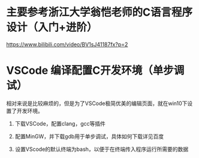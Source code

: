 # 主要参考浙江大学翁恺老师的C语言程序设计（入门+进阶）
https://www.bilibili.com/video/BV1sJ41187fx?p=2

# VSCode 编译配置C开发环境（单步调试）

相对来说是比较麻烦的，但是为了VSCode极简优美的编辑页面，就在win10下设置了开发环境。

1. 下载VSCode，配置clang，gcc等插件

2. 配置MinGW，并下载gdb用于单步调试，具体如何下载详见百度

3. 设置VScode的默认终端为bash，以便于在终端传入程序运行所需要的数据

   